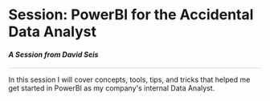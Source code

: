 # Session: PowerBI for the Accidental Data Analyst

#### <i>A Session from David Seis</i>

<p style="border-bottom: 1px solid lightgrey;"></p>

In this session I will cover concepts, tools, tips, and tricks that helped me get started in PowerBI as my company's internal Data Analyst. 

<dl>
